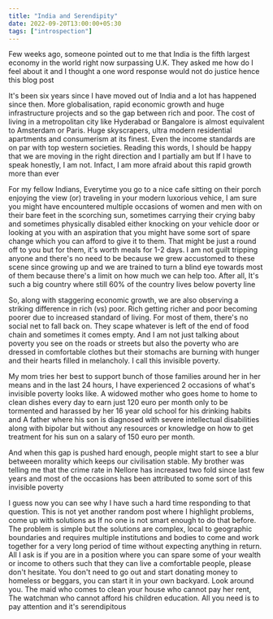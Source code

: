 ```yaml
---
title: "India and Serendipity"
date: 2022-09-20T13:00:00+05:30
tags: ["introspection"]
---
```


Few weeks ago, someone pointed out to me that India is the fifth largest economy in the world right now surpassing U.K. They asked me how do I feel about it and I thought a one word response would not do justice hence this blog post

It's been six years since I have moved out of India and a lot has happened since then. More globalisation, rapid economic growth and huge infrastructure projects and so the gap between rich and poor. The cost of living in a metropolitan city like Hyderabad or Bangalore is almost equivalent to Amsterdam or Paris. Huge skyscrapers, ultra modern residential apartments and consumerism at its finest. Even the income standards are on par with top western societies. Reading this words, I should be happy that we are moving in the right direction and I partially am but If I have to speak honestly, I am not. Infact, I am more afraid about this rapid growth more than ever

For my fellow Indians, Everytime you go to a nice cafe sitting on their porch enjoying the view (or) traveling in your modern luxorious vehice, I am sure you might have encountered multiple occasions of women and men with on their bare feet in the scorching sun, sometimes carrying their crying baby and sometimes physically disabled either knocking on your vehicle door or looking at you with an aspiration that you might have some sort of spare change which you can afford to give it to them. That might be just a round off to you but for them, it's worth meals for 1-2 days. I am not guilt tripping anyone and there's no need to be because we grew accustomed to these scene since growing up and we are trained to turn a blind eye towards most of them because there's a limit on how much we can help too. After all, It's such a big country where still 60% of the country lives below poverty line

So, along with staggering economic growth, we are also observing a striking difference in rich (vs) poor. Rich getting richer and poor becoming poorer due to increased standard of living. For most of them, there's no social net to fall back on. They scape whatever is left of the end of food chain and sometimes it comes empty. And I am not just talking about poverty you see on the roads or streets but also the poverty who are dressed in comfortable clothes but their stomachs are burning with hunger and their hearts filled in melancholy. I call this invisible poverty.

My mom tries her best to support bunch of those families around her in her means and in the last 24 hours, I have experienced 2 occasions of what's invisible poverty looks like. A widowed mother who goes home to home to clean dishes every day to earn just 120 euro per month only to be tormented and harassed by her 16 year old school for his drinking habits and A father where his son is diagnosed with severe intellectual disabilities along with bipolar but without any resources or knowledge on how to get treatment for his sun on a salary of 150 euro per month.

And when this gap is pushed hard enough, people might start to see a blur betweeen morality which keeps our civilisation stable. My brother was telling me that the crime rate in Nellore has increased two fold since last few years and most of the occasions has been attributed to some sort of this invisible poverty

I guess now you can see why I have such a hard time responding to that question. This is not yet another random post where I highlight problems, come up with solutions as If no one is not smart enough to do that before. The problem is simple but the solutions are complex, local to geographic boundaries and requires multiple institutions and bodies to come and work together for a very long period of time without expecting anything in return. All I ask is if you are in a position where you can spare some of your wealth or income to others such that they can live a comfortable people, please don't hesitate. You don't need to go out and start donating money to homeless or beggars, you can start it in your own backyard. Look around you. The maid who comes to clean your house who cannot pay her rent, The watchman who cannot afford his children education. All you need is to pay attention and it's serendipitous

